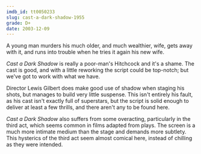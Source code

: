 ```yaml
---
imdb_id: tt0050233
slug: cast-a-dark-shadow-1955
grade: D+
date: 2003-12-09
---
```


A young man murders his much older, and much wealthier, wife, gets away with it, and runs into trouble when he tries it again his new wife.

_Cast a Dark Shadow_ is really a poor-man's Hitchcock and it's a shame. The cast is good, and with a little reworking the script could be top-notch; but we've got to work with what we have.

Director Lewis Gilbert does make good use of shadow when staging his shots, but manages to build very little suspense. This isn't entirely his fault, as his cast isn't exactly full of superstars, but the script is solid enough to deliver at least a few thrills, and there aren't any to be found here.

_Cast a Dark Shadow_ also suffers from some overacting, particularly in the third act, which seems common in films adapted from plays. The screen is a much more intimate medium than the stage and demands more subtlety. This hysterics of the third act seem almost comical here, instead of chilling as they were intended.
